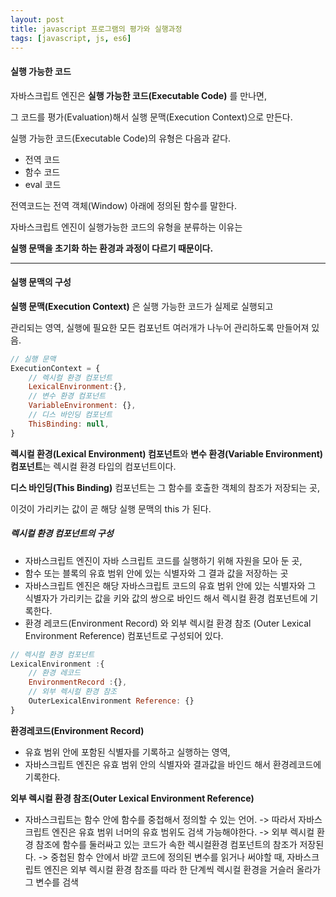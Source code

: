 ```yaml
---
layout: post
title: javascript 프로그램의 평가와 실행과정
tags: [javascript, js, es6]
---
```


#### 실행 가능한 코드
 자바스크립트 엔진은 **실행 가능한 코드(Executable Code)** 를 만나면, 

그 코드를 평가(Evaluation)해서 실행 문맥(Execution Context)으로 만든다.

실행 가능한 코드(Executable Code)의 유형은 다음과 같다.

* 전역 코드
* 함수 코드
* eval 코드
 
전역코드는 전역 객체(Window) 아래에 정의된 함수를 말한다.

자바스크립트 엔진이 실행가능한 코드의 유형을 분류하는 이유는

**실행 문맥을 초기화 하는 환경과 과정이 다르기 때문이다.**

---

#### 실행 문맥의 구성
**실행 문맥(Execution Context)** 은 실행 가능한 코드가 실제로 실행되고

관리되는 영역, 실행에 필요한 모든 컴포넌트 여러개가 나누어 관리하도록 만들어져 있음.

```javascript
// 실행 문맥
ExecutionContext = {
    // 렉시컬 환경 컴포넌트
    LexicalEnvironment:{},
    // 변수 환경 컴포넌트
    VariableEnvironment: {},
    // 디스 바인딩 컴포넌트
    ThisBinding: null,
}
```

**렉시컬 환경(Lexical Environment) 컴포넌트**와 **변수 환경(Variable Environment) 컴포넌트**는 렉시컬 환경 타입의 컴포넌트이다.

**디스 바인딩(This Binding)** 컴포넌트는 그 함수를 호출한 객체의 참조가 저장되는 곳,

이것이 가리키는 값이 곧 해당 실행 문맥의 this 가 된다.

##### **렉시컬 환경 컴포넌트의 구성**
* 자바스크립트 엔진이 자바 스크립트 코드를 실행하기 위해 자원을 모아 둔 곳,
* 함수 또는 블록의 유효 범위 안에 있는 식별자와 그 결과 값을 저장하는 곳
* 자바스크립트 엔진은 해당 자바스크립트 코드의 유효 범위 안에 있는 식별자와 그 식별자가 가리키는 값을 키와 값의 쌍으로 바인드 해서 렉시컬 환경 컴포넌트에 기록한다.
* 환경 레코드(Environment Record) 와 외부 렉시컬 환경 참조 (Outer Lexical Environment Reference) 컴포넌트로 구성되어 있다.
```javascript
// 렉시컬 환경 컴포넌트
LexicalEnvironment :{
    // 환경 레코드
    EnvironmentRecord :{},
    // 외부 렉시컬 환경 참조
    OuterLexicalEnvironment Reference: {}
}
```

**환경레코드(Environment Record)**
* 유효 범위 안에 포함된 식별자를 기록하고 실행하는 영역,
* 자바스크립트 엔진은 유효 범위 안의 식별자와 결과값을 바인드 해서 환경레코드에 기록한다.

**외부 렉시컬 환경 참조(Outer Lexical Environment Reference)**
* 자바스크립트는 함수 안에 함수를 중첩해서 정의할 수 있는 언어. 
-> 따라서 자바스크립트 엔진은 유효 범위 너머의 유효 범위도 검색 가능해야한다.
-> 외부 렉시컬 환경 참조에 함수를 둘러싸고 있는 코드가 속한 렉시컬환경 컴포넌트의 참조가 저장된다.
-> 중첩된 함수 안에서 바깥 코드에 정의된 변수를 읽거나 써야할 때, 자바스크립트 엔진은 외부 렉시컬 환경 참조를 따라 한 단계씩 렉시컬 환경을 거슬러 올라가 그 변수를 검색



